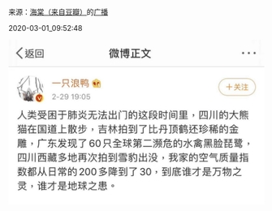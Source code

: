 来源：[海棠（来自豆瓣）](https://www.douban.com/people/laughbone/)的[广播](https://www.douban.com/people/laughbone/status/2841633069/)


2020-03-01_09:52:48


![](./pic/2020-03-01_09:52:48-海棠的广播1.jpg)  

